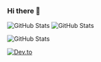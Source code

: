 ### Hi there 👋

<!--
**Nileshthakur2003/Nileshthakur2003** is a ✨ _special_ ✨ repository because its `README.md` (this file) appears on your GitHub profile.
-->
![GitHub Stats](https://github-readme-stats.vercel.app/api/top-langs/?username=Nileshthakur2003&theme=dark&show_icons=true&hide_border=true&layout=compact)
![GitHub Stats](https://github-readme-streak-stats.herokuapp.com/?user=Nileshthakur2003&theme=dark&hide_border=true)

![GitHub Stats](https://github-readme-stats.vercel.app/api?username=Nileshthakur2003&theme=dark&show_icons=true&hide_border=true&count_private=true)

[![Dev.to](https://github-readme-stats.vercel.app/api/pin/?username=Nileshthakur2003&repo=dev.to)](https://github.com/thepracticaldev/dev.to)

